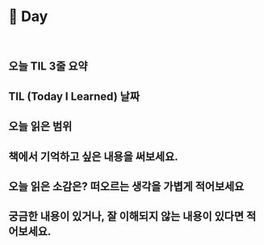 # 📔 Day

<br>

## 오늘 TIL 3줄 요약

## TIL (Today I Learned) 날짜

## 오늘 읽은 범위

## 책에서 기억하고 싶은 내용을 써보세요.

## 오늘 읽은 소감은? 떠오르는 생각을 가볍게 적어보세요

## 궁금한 내용이 있거나, 잘 이해되지 않는 내용이 있다면 적어보세요.
